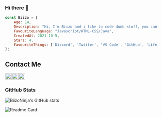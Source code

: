 ### Hi there 👋

```js
const Biizo = {
    Age: 14,
    Description: "Hi, I'm Biizo and i like to code dumb stuff, you can find me on discord a LOT.",
    FavouriteLanguage: "Javascript/HTML-CSS/Java",
    CreatedAt: 2021-10-5,
    Stars: 4,
    FavouriteThings: ['Discord', 'Twitter', 'VS Code', 'GitHub', 'Life',]
};
```


## Contact Me

<a rel="noreferrer noopener" href="https://discord.gg/V9DHGNtuUe"><img alt="BiizoNinja | Discord" width="22px" src="https://cdn.jsdelivr.net/npm/simple-icons@v3/icons/discord.svg"></a><a rel="noreferrer noopener" href="https://twitter.com/BiizoNinja"><img alt="BiizoNinja | Twitter" width="22px" src="https://cdn.jsdelivr.net/npm/simple-icons@v3/icons/twitter.svg"></a><a rel="noreferrer noopener" href="https://instagram.com/BiizoNinja"><img alt="BiizoNinja | Instagram" width="22px" src="https://cdn.jsdelivr.net/npm/simple-icons@v3/icons/instagram.svg"></a>

### GitHub Stats

![BiizoNinja's GitHub stats](https://github-readme-stats.vercel.app/api?username=BiizoNinja&show_icons=true&theme=radical)

![Readme Card](https://github-readme-stats.vercel.app/api/pin/?username=BiizoNinja&repo=shrek-bot&theme=radical)

